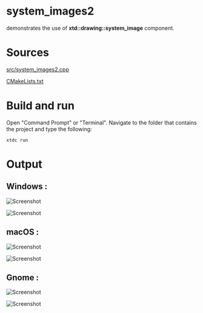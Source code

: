 # system_images2

demonstrates the use of **xtd::drawing::system_image** component.

# Sources

[src/system_images2.cpp](src/system_images2.cpp)

[CMakeLists.txt](CMakeLists.txt)

# Build and run

Open "Command Prompt" or "Terminal". Navigate to the folder that contains the project and type the following:

```shell
xtdc run
```

# Output

## Windows :

![Screenshot](../../../../docs/pictures/examples/system_images2_w.png)

![Screenshot](../../../../docs/pictures/examples/system_images2_wd.png)

## macOS :

![Screenshot](../../../../docs/pictures/examples/system_images2_m.png)

![Screenshot](../../../../docs/pictures/examples/system_images2_md.png)

## Gnome :

![Screenshot](../../../../docs/pictures/examples/system_images2_g.png)

![Screenshot](../../../../docs/pictures/examples/system_images2_gd.png)
